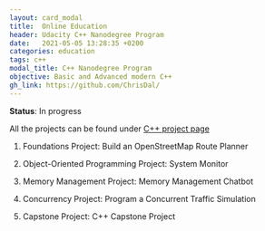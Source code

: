 ```yaml
---
layout: card_modal
title:  Online Education
header: Udacity C++ Nanodegree Program
date:   2021-05-05 13:28:35 +0200
categories: education
tags: c++ 
modal_title: C++ Nanodegree Program
objective: Basic and Advanced modern C++ 
gh_link: https://github.com/ChrisDal/
---
```


__Status__: In progress

All the projects can be found under [C++ project page](./projects_cpp.md)

1. Foundations
    Project: Build an OpenStreetMap Route Planner


2. Object-Oriented Programming
    Project: System Monitor


3. Memory Management
    Project: Memory Management Chatbot


4. Concurrency
    Project: Program a Concurrent Traffic Simulation


5. Capstone
    Project: C++ Capstone Project
